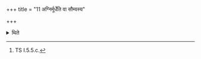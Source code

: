 +++
title = "11 अग्निर्मूर्धेति वा सौम्यस्य"

+++

<details><summary>थिते</summary>

11. Or he may use (the verse) agnir mūrdhā...[^1] as the invitatory verse for the offering of the ghee-portion to Soma;  

[^1]: TS I.5.5.c.
</details>
